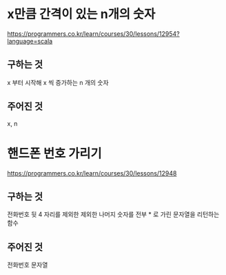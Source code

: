 # x만큼 간격이 있는 n개의 숫자
https://programmers.co.kr/learn/courses/30/lessons/12954?language=scala

## 구하는 것
x 부터 시작해 x 씩 증가하는 n 개의 숫자
## 주어진 것
x, n

# 핸드폰 번호 가리기
https://programmers.co.kr/learn/courses/30/lessons/12948

## 구하는 것
전화번호 뒷 4 자리를 제외한 제외한 나머지 숫자를 전부 * 로 가린 문자열을 리턴하는 함수

## 주어진 것
전화번호 문자열